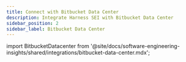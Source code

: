```yaml
---
title: Connect with Bitbucket Data Center
description: Integrate Harness SEI with Bitbucket Data Center
sidebar_position: 2
sidebar_label: Bitbucket Data Center
---
```


import BitbucketDatacenter from '@site/docs/software-engineering-insights/shared/integrations/bitbucket-data-center.mdx';

<BitbucketDatacenter />
